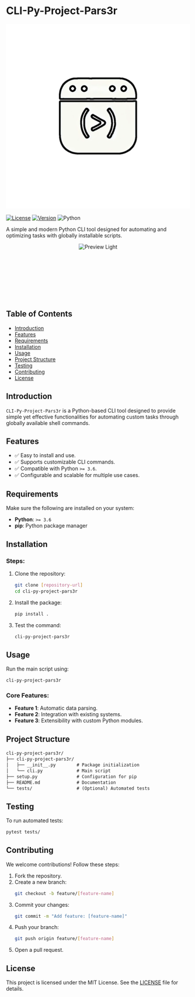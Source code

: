# **CLI-Py-Project-Pars3r**

<p align="center">
  <img src="./assets/logo.png" alt="logo" width="512">
</p>

[![License](https://img.shields.io/badge/license-MIT-blue.svg)](./LICENSE)
[![Version](https://img.shields.io/badge/version-1.0.0-blue)](#)
![Python](https://img.shields.io/badge/python-%3E%3D3.6-green)

A simple and modern Python CLI tool designed for automating and optimizing tasks with globally installable scripts.

<p align="center">
   <div style="display: flex; justify-content: center; align-items: center; gap: 10px;">
      <img src="./assets/preview.png" alt="Preview Light" style="height: 150px; object-fit: contain;">
   </div>
</p>

## **Table of Contents**

- [Introduction](#introduction)
- [Features](#features)
- [Requirements](#requirements)
- [Installation](#installation)
- [Usage](#usage)
- [Project Structure](#project-structure)
- [Testing](#testing)
- [Contributing](#contributing)
- [License](#license)

## **Introduction**

`CLI-Py-Project-Pars3r` is a Python-based CLI tool designed to provide simple yet effective functionalities for automating custom tasks through globally available shell commands.

## **Features**

- ✅ Easy to install and use.
- ✅ Supports customizable CLI commands.
- ✅ Compatible with Python `>= 3.6`.
- ✅ Configurable and scalable for multiple use cases.

## **Requirements**

Make sure the following are installed on your system:

- **Python**: `>= 3.6`
- **pip**: Python package manager

## **Installation**

### Steps:

1. Clone the repository:
   ```bash
   git clone [repository-url]
   cd cli-py-project-pars3r
   ```

2. Install the package:
   ```bash
   pip install .
   ```

3. Test the command:
   ```bash
   cli-py-project-pars3r
   ```

## **Usage**

Run the main script using:
```bash
cli-py-project-pars3r
```

### Core Features:
- **Feature 1**: Automatic data parsing.
- **Feature 2**: Integration with existing systems.
- **Feature 3**: Extensibility with custom Python modules.

## **Project Structure**

```plaintext
cli-py-project-pars3r/
├── cli-py-project-pars3r/
│   ├── __init__.py        # Package initialization
│   └── cli.py             # Main script
├── setup.py               # Configuration for pip
├── README.md              # Documentation
└── tests/                 # (Optional) Automated tests
```

## **Testing**

To run automated tests:
```bash
pytest tests/
```

## **Contributing**

We welcome contributions! Follow these steps:

1. Fork the repository.
2. Create a new branch:
   ```bash
   git checkout -b feature/[feature-name]
   ```
3. Commit your changes:
   ```bash
   git commit -m "Add feature: [feature-name]"
   ```
4. Push your branch:
   ```bash
   git push origin feature/[feature-name]
   ```
5. Open a pull request.

## **License**

This project is licensed under the MIT License. See the [LICENSE](./LICENSE) file for details.